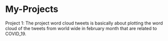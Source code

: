 # My-Projects

Project 1:
  The project word cloud tweets is basically about plotting the word cloud of the tweets from world wide in
  february month that are related to COVID_19.
